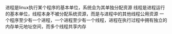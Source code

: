 进程是linux执行某个程序的基本单位，系统会为其单独分配资源
线程是进程运行的基本单位，线程本身不被分配系统资源，而是与进程中的其他线程公用资源
一个程序至少有一个进程，一个进程至少有一个线程，进程在执行过程中拥有独立的内存单元地址空间，而多个线程共享内存